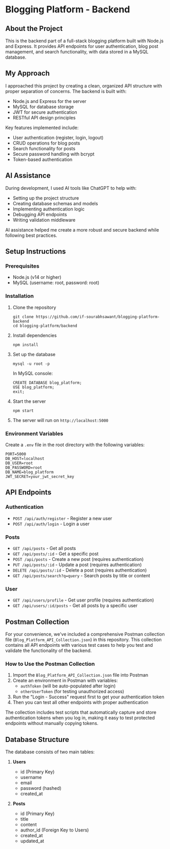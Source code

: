 # Blogging Platform - Backend

## About the Project

This is the backend part of a full-stack blogging platform built with Node.js and Express. It provides API endpoints for user authentication, blog post management, and search functionality, with data stored in a MySQL database.

## My Approach

I approached this project by creating a clean, organized API structure with proper separation of concerns. The backend is built with:

- Node.js and Express for the server
- MySQL for database storage
- JWT for secure authentication
- RESTful API design principles

Key features implemented include:

- User authentication (register, login, logout)
- CRUD operations for blog posts
- Search functionality for posts
- Secure password handling with bcrypt
- Token-based authentication

## AI Assistance

During development, I used AI tools like ChatGPT to help with:

- Setting up the project structure
- Creating database schemas and models
- Implementing authentication logic
- Debugging API endpoints
- Writing validation middleware

AI assistance helped me create a more robust and secure backend while following best practices.

## Setup Instructions

### Prerequisites

- Node.js (v14 or higher)
- MySQL (username: root, password: root)

### Installation

1. Clone the repository
   ```
   git clone https://github.com/if-sourabhsawant/blogging-platform-backend
   cd blogging-platform/backend
   ```

2. Install dependencies
   ```
   npm install
   ```

3. Set up the database
   ```
   mysql -u root -p
   ```
   
   In MySQL console:
   ```
   CREATE DATABASE blog_platform;
   USE blog_platform;
   exit;
   ```

4. Start the server
   ```
   npm start
   ```

5. The server will run on `http://localhost:5000`

### Environment Variables

Create a `.env` file in the root directory with the following variables:

```
PORT=5000
DB_HOST=localhost
DB_USER=root
DB_PASSWORD=root
DB_NAME=blog_platform
JWT_SECRET=your_jwt_secret_key
```

## API Endpoints

### Authentication
- `POST /api/auth/register` - Register a new user
- `POST /api/auth/login` - Login a user

### Posts
- `GET /api/posts` - Get all posts
- `GET /api/posts/:id` - Get a specific post
- `POST /api/posts` - Create a new post (requires authentication)
- `PUT /api/posts/:id` - Update a post (requires authentication)
- `DELETE /api/posts/:id` - Delete a post (requires authentication)
- `GET /api/posts/search?q=query` - Search posts by title or content

### User
- `GET /api/users/profile` - Get user profile (requires authentication)
- `GET /api/users/:id/posts` - Get all posts by a specific user

## Postman Collection

For your convenience, we've included a comprehensive Postman collection file (`Blog_Platform_API_Collection.json`) in this repository. This collection contains all API endpoints with various test cases to help you test and validate the functionality of the backend.

### How to Use the Postman Collection

1. Import the `Blog_Platform_API_Collection.json` file into Postman
2. Create an environment in Postman with variables:
   - `authToken` (will be auto-populated after login)
   - `otherUserToken` (for testing unauthorized access)
3. Run the "Login - Success" request first to get your authentication token
4. Then you can test all other endpoints with proper authentication

The collection includes test scripts that automatically capture and store authentication tokens when you log in, making it easy to test protected endpoints without manually copying tokens.

## Database Structure

The database consists of two main tables:

1. **Users**
   - id (Primary Key)
   - username
   - email
   - password (hashed)
   - created_at

2. **Posts**
   - id (Primary Key)
   - title
   - content
   - author_id (Foreign Key to Users)
   - created_at
   - updated_at
